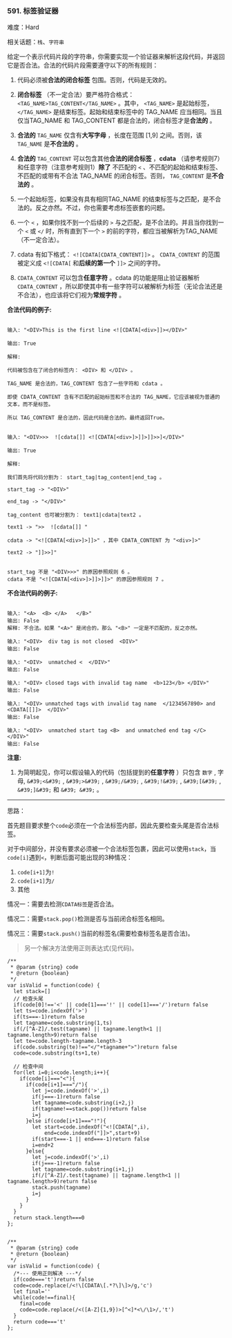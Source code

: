 ### 591. 标签验证器

难度：Hard

相关话题：`栈`、`字符串`

给定一个表示代码片段的字符串，你需要实现一个验证器来解析这段代码，并返回它是否合法。合法的代码片段需要遵守以下的所有规则：




1. 代码必须被**合法的闭合标签** 包围。否则，代码是无效的。

2. **闭合标签** （不一定合法）要严格符合格式： `<TAG_NAME>TAG_CONTENT</TAG_NAME>` 。其中， `<TAG_NAME>` 是起始标签， `</TAG_NAME>` 是结束标签。起始和结束标签中的 TAG_NAME 应当相同。当且仅当TAG_NAME 和 TAG_CONTENT 都是合法的，闭合标签才是**合法的** 。

3. **合法的**  `TAG_NAME` 仅含有**大写字母** ，长度在范围 [1,9] 之间。否则，该 `TAG_NAME` 是**不合法的** 。

4. **合法的**  `TAG_CONTENT` 可以包含其他**合法的闭合标签** ，**cdata** （请参考规则7）和任意字符（注意参考规则1）**除了** 不匹配的 `<` 、不匹配的起始和结束标签、不匹配的或带有不合法 TAG_NAME 的闭合标签。否则， `TAG_CONTENT` 是**不合法的** 。

5. 一个起始标签，如果没有具有相同TAG_NAME 的结束标签与之匹配，是不合法的。反之亦然。不过，你也需要考虑标签嵌套的问题。

6. 一个 `<` ，如果你找不到一个后续的 `>` 与之匹配，是不合法的。并且当你找到一个 `<` 或 `</` 时，所有直到下一个 `>` 的前的字符，都应当被解析为TAG_NAME（不一定合法）。

7. cdata 有如下格式： `<![CDATA[CDATA_CONTENT]]>` 。 `CDATA_CONTENT` 的范围被定义成 `<![CDATA[` 和**后续的第一个**  `]]>` 之间的字符。

8.  `CDATA_CONTENT` 可以包含**任意字符** 。cdata 的功能是阻止验证器解析 `CDATA_CONTENT` ，所以即使其中有一些字符可以被解析为标签（无论合法还是不合法），也应该将它们视为**常规字符** 。





**合法代码的例子:** 



```

输入: "<DIV>This is the first line <![CDATA[<div>]]></DIV>"

输出: True

解释: 

代码被包含在了闭合的标签内： <DIV> 和 </DIV> 。

TAG_NAME 是合法的，TAG_CONTENT 包含了一些字符和 cdata 。 

即使 CDATA_CONTENT 含有不匹配的起始标签和不合法的 TAG_NAME，它应该被视为普通的文本，而不是标签。

所以 TAG_CONTENT 是合法的，因此代码是合法的。最终返回True。


输入: "<DIV>>>  ![cdata[]] <![CDATA[<div>]>]]>]]>>]</DIV>"

输出: True

解释:

我们首先将代码分割为： start_tag|tag_content|end_tag 。

start_tag -> "<DIV>"

end_tag -> "</DIV>"

tag_content 也可被分割为： text1|cdata|text2 。

text1 -> ">>  ![cdata[]] "

cdata -> "<![CDATA[<div>]>]]>" ，其中 CDATA_CONTENT 为 "<div>]>"

text2 -> "]]>>]"


start_tag 不是 "<DIV>>>" 的原因参照规则 6 。
cdata 不是 "<![CDATA[<div>]>]]>]]>" 的原因参照规则 7 。
```


**不合法代码的例子:** 



```

输入: "<A>  <B> </A>   </B>"
输出: False
解释: 不合法。如果 "<A>" 是闭合的，那么 "<B>" 一定是不匹配的，反之亦然。

输入: "<DIV>  div tag is not closed  <DIV>"
输出: False

输入: "<DIV>  unmatched <  </DIV>"
输出: False

输入: "<DIV> closed tags with invalid tag name  <b>123</b> </DIV>"
输出: False

输入: "<DIV> unmatched tags with invalid tag name  </1234567890> and <CDATA[[]]>  </DIV>"
输出: False

输入: "<DIV>  unmatched start tag <B>  and unmatched end tag </C>  </DIV>"
输出: False
```


**注意:** 




1. 为简明起见，你可以假设输入的代码（包括提到的**任意字符** ）只包含 `数字` , 字母,  `&#39;<&#39;` , `&#39;>&#39;` , `&#39;/&#39;` , `&#39;!&#39;` , `&#39;[&#39;` , `&#39;]&#39;` 和 `&#39; &#39;` 。






-----

思路：

首先题目要求整个`code`必须在一个合法标签内部，因此先要检查头尾是否合法标签。

对于中间部分，并没有要求必须被一个合法标签包裹，因此可以使用`stack`，当`code[i]`遇到`<`，判断后面可能出现的3种情况：

1. `code[i+1]`为`!`
2. `code[i+1]`为`/`
3. 其他

情况一：需要去检测`CDATA标签`是否合法。

情况二：需要`stack.pop()`检测是否与当前闭合标签名相同。

情况三：需要`stack.push()`当前的标签名(需要检查标签名是否合法)。

>另一个解决方法使用正则表达式(见代码)。

```
/**
 * @param {string} code
 * @return {boolean}
 */
var isValid = function(code) {
  let stack=[]
  // 检查头尾
  if(code[0]!=='<' || code[1]==='!' || code[1]==='/')return false
  let ts=code.indexOf('>')
  if(ts===-1)return false
  let tagname=code.substring(1,ts)
  if(/[^A-Z]/.test(tagname) || tagname.length<1 || tagname.length>9)return false
  let te=code.length-tagname.length-3
  if(code.substring(te)!=="</"+tagname+">")return false
  code=code.substring(ts+1,te)
  
  // 检查中间
  for(let i=0;i<code.length;i++){
    if(code[i]==="<"){
      if(code[i+1]==="/"){
        let j=code.indexOf('>',i)
        if(j===-1)return false
        let tagname=code.substring(i+2,j)
        if(tagname!==stack.pop())return false
        i=j
      }else if(code[i+1]==="!"){
        let start=code.indexOf("<![CDATA[",i),
            end=code.indexOf("]]>",start+9)
        if(start===-1 || end===-1)return false
        i=end+2
      }else{
        let j=code.indexOf('>',i)
        if(j===-1)return false
        let tagname=code.substring(i+1,j)
        if(/[^A-Z]/.test(tagname) || tagname.length<1 || tagname.length>9)return false
        stack.push(tagname)
        i=j
      }
    }
  }
  return stack.length===0
};


/**
 * @param {string} code
 * @return {boolean}
 */
var isValid = function(code) {
  /*--- 使用正则解决 ---*/
  if(code==='t')return false
  code=code.replace(/<!\[CDATA\[.*?\]\]>/g,'c')
  let final=''
  while(code!==final){
    final=code
    code=code.replace(/<([A-Z]{1,9})>[^<]*<\/\1>/,'t')
  }
  return code==='t'
};
```

